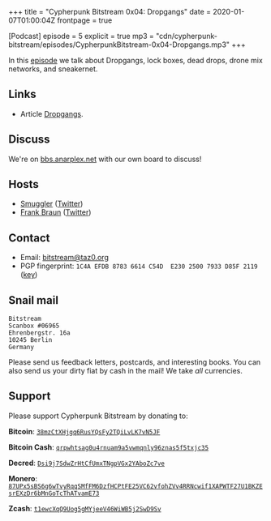+++
title = "Cypherpunk Bitstream 0x04: Dropgangs"
date = 2020-01-07T01:00:04Z
frontpage = true

[Podcast]
episode = 5
explicit = true
mp3 = "cdn/cypherpunk-bitstream/episodes/CypherpunkBitstream-0x04-Dropgangs.mp3"
+++

In this
[episode](https://cdn.anarplex.net/cdn/cypherpunk-bitstream/episodes/CypherpunkBitstream-0x04-Dropgangs.mp3)
we talk about Dropgangs, lock boxes, dead drops, drone mix networks,
and sneakernet.


<!--more-->

Links
-----

-   Article [Dropgangs](https://opaque.link/post/dropgang/).

Discuss
-------

We're on [bbs.anarplex.net](https://bbs.anarplex.net/) with our own board to discuss!

Hosts
-----

-   [Smuggler](https://opaque.link) ([Twitter](https://twitter.com/TheRealSmuggler))
-   [Frank Braun](https://frankbraun.org) ([Twitter](https://twitter.com/thefrankbraun))

Contact
-------

-   Email: <bitstream@taz0.org>
-   PGP fingerprint:
    `1C4A EFDB 8783 6614 C54D  E230 2500 7933 D85F 2119`
    ([key](../../key/bitstream.asc))


Snail mail
----------

```
Bitstream
Scanbox #06965
Ehrenbergstr. 16a
10245 Berlin
Germany
```

Please send us feedback letters, postcards, and interesting books.
You can also send us your dirty fiat by cash in the mail!
We take *all* currencies.


Support
-------

Please support Cypherpunk Bitstream by donating to:

**Bitcoin**: [`38mzCtXHjgq6RusYQsFy2TQiLvLK7vN5JF`](bitcoin://38mzCtXHjgq6RusYQsFy2TQiLvLK7vN5JF)

**Bitcoin Cash**: [`qrpwhtsag0u4rnuam9a5vwmqnly96znas5f5txjc35`](bitcoincash://qrpwhtsag0u4rnuam9a5vwmqnly96znas5f5txjc35)

**Decred**: [`Dsi9j7SdwZrHtCfUmxTNgpVGx2YAboZc7ve`](decred://Dsi9j7SdwZrHtCfUmxTNgpVGx2YAboZc7ve)

**Monero**: [`87UPx5sBS6g6wTvyRqqSMfFM6DzfHCPtFE25VC62vfohZVv4RRNcwif1XAPWTF27U1BKZEsrEXzDr6bMnGoTcThATvamE73`](monero://87UPx5sBS6g6wTvyRqqSMfFM6DzfHCPtFE25VC62vfohZVv4RRNcwif1XAPWTF27U1BKZEsrEXzDr6bMnGoTcThATvamE73)

**Zcash**: [`t1ewcXqQ9Uog5gMYjeeV46WiWB5j2SwD9Sv`](zcash://t1ewcXqQ9Uog5gMYjeeV46WiWB5j2SwD9Sv)
